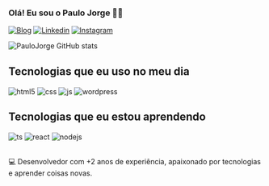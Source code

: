 

### Olá! Eu sou o Paulo Jorge 👋😄


[![Blog](https://img.shields.io/website?label=paulojorgers.com.br&style=for-the-badge&url=https://paulojorgers.com.br/)](https://paulojorgers.com.br)
[![Linkedin](https://img.shields.io/badge/LinkedIn-0077B5?style=for-the-badge&logo=linkedin&logoColor=white)](https://https://www.linkedin.com/in/paulo-jorge-rodrigues-silva-b63b95173/)
[![Instagram](https://img.shields.io/badge/Instagram-E4405F?style=for-the-badge&logo=instagram&logoColor=white)](https://https://www.instagram.com/paulojorgers/)

![PauloJorge GitHub stats](https://github-readme-stats.vercel.app/api?username=paulojorgers&show_icons=true&theme=highcontrast)


## Tecnologias que eu uso no meu dia

<div style="display: inline_block">
  <img align="center" alt="html5" src="https://img.shields.io/badge/HTML5-E34F26?style=for-the-badge&logo=html5&logoColor=white" />
  <img align="center" alt="css" src="https://img.shields.io/badge/CSS3-1572B6?style=for-the-badge&logo=css3&logoColor=white" />
  <img align="center" alt="js" src="https://img.shields.io/badge/JavaScript-F7DF1E?style=for-the-badge&logo=javascript&logoColor=black" />
  <img align="center" alt="wordpress" src="https://img.shields.io/badge/Wordpress-21759B?style=for-the-badge&logo=wordpress&logoColor=white" />

  </div>


  ## Tecnologias que eu estou aprendendo


<div style="display: inline_block">
  <img align="center" alt="ts" src="https://img.shields.io/badge/TypeScript-007ACC?style=for-the-badge&logo=typescript&logoColor=white" />
  <img align="center" alt="react" src="https://img.shields.io/badge/React-20232A?style=for-the-badge&logo=react&logoColor=61DAFB" />
  <img align="center" alt="nodejs" src="https://img.shields.io/badge/Node.js-43853D?style=for-the-badge&logo=node.js&logoColor=white" />
</div><br/>

💻 Desenvolvedor com +2 anos de experiência, apaixonado por tecnologias e aprender coisas novas.

